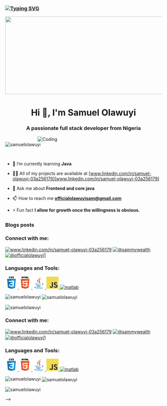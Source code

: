 ### [![Typing SVG](https://readme-typing-svg.demolab.com/?lines=A+Detailed+Oriented+Full+Stack+Developer+)](https://git.io/typing-svg)


<img src="https://i.pinimg.com/originals/87/f3/f1/87f3f1425b217691da645e97dbb50d55.gif" height="250" width="1000">
<!-- ![](https://cdnl.iconscout.com/lottie/premium/preview-watermark/full-stack-developer-male-8238217-6588590.mp4?h=700) -->
<!-- https://cdnl.iconscout.com/lottie/premium/preview-watermark/full-stack-developer-male-8238217-6588590.mp4?h=700 -->
<!--
**SamuelOlawuyi/SamuelOlawuyi** is a ✨ _special_ ✨ repository because its `README.md` (this file) appears on your GitHub profile.

Here are some ideas to get you started:

- 🔭 I’m currently working on ...
- 🌱 I’m currently learning ...
- 👯 I’m looking to collaborate on ...
- 🤔 I’m looking for help with ...
- 💬 Ask me about ...
- 📫 How to reach me: ...
- 😄 Pronouns: ...
- ⚡ Fun fact: ...
-->
<!--![](https://thumbs.gfycat.com/MediumBasicEnglishsetter-mobile.mp4)-->
<!--event=video_description&redir_token=QUFFLUhqbEtmWVhsLUozNmNGRWRUVXU3cXFHRUJsaWhTUXxBQ3Jtc0trV1ZjZGQ0Mk9kbDQwYzZmNGxFOHlRTHJiYVNKVnZHZjVpWGlYOWxpQktuTlhNWUpMNTBuRUdpejNnN0ZYVWdYWEFVY2EyZi1WVWFBNEdXcVVoSzZuZ2tLX0ViY1VPQjU3VG8tSEVlUUFLTi1uN1pPcw&q=https%3A%2F%2F1.bp.blogspot.com%2F-7A4WynwLsMw%2FXbBpCXG8fHI%2FAAAAAAAAMt4%2FuOa1bpLskYgrwGbllhSu2SDj_Mig8SXJQCLcBGAsYHQ%2Fs1600%2F2000_600px.gif&v=G-EGDH50hGE](https://thumbs.gfycat.com/MediumBasicEnglishsetter-mobile.mp4)) -->
<h1 align="center">Hi 👋, I'm Samuel Olawuyi</h1>
<h3 align="center">A passionate full stack developer from Nigeria</h3>
<img align="right" alt="Coding" width="400" src="https://camo.githubusercontent.com/5ddf73ad3a205111cf8c686f687fc216c2946a75005718c8da5b837ad9de78c9/68747470733a2f2f7468756d62732e6766796361742e636f6d2f4576696c4e657874446576696c666973682d736d616c6c2e676966"

<p align="left"> <img src="https://komarev.com/ghpvc/?username=samuelolawuyi&label=Profile%20views&color=0e75b6&style=flat" alt="samuelolawuyi" /> </p>

<p align="left"> <a href="https://twitter.com/" target="blank"><img src="https://img.shields.io/twitter/follow/?logo=twitter&style=for-the-badge" alt="" /></a> </p>

- 🌱 I’m currently learning **Java**

- 👨‍💻 All of my projects are available at [www.linkedin.com/in/samuel-olawuyi-03a256179](www.linkedin.com/in/samuel-olawuyi-03a256179)

- 💬 Ask me about **Frontend and core java**

- 📫 How to reach me **officialolawuyisam@gmail.com**

- ⚡ Fun fact **I allow for growth once the willingness is obvious.**

### Blogs posts
<!-- BLOG-POST-LIST:START -->
<!-- BLOG-POST-LIST:END -->

<h3 align="left">Connect with me:</h3>
<p align="left">
<a href="https://linkedin.com/in/www.linkedin.com/in/samuel-olawuyi-03a256179" target="blank"><img align="center" src="https://raw.githubusercontent.com/rahuldkjain/github-profile-readme-generator/master/src/images/icons/Social/linked-in-alt.svg" alt="www.linkedin.com/in/samuel-olawuyi-03a256179" height="30" width="40" /></a>
<a href="https://medium.com/@sammywealth" target="blank"><img align="center" src="https://raw.githubusercontent.com/rahuldkjain/github-profile-readme-generator/master/src/images/icons/Social/medium.svg" alt="@sammywealth" height="30" width="40" /></a>
<a href="https://www.hackerrank.com/@officialolawuyi1" target="blank"><img align="center" src="https://raw.githubusercontent.com/rahuldkjain/github-profile-readme-generator/master/src/images/icons/Social/hackerrank.svg" alt="@officialolawuyi1" height="30" width="40" /></a>
</p>

<h3 align="left">Languages and Tools:</h3>
<p align="left"> <a href="https://www.w3schools.com/css/" target="_blank" rel="noreferrer"> <img src="https://raw.githubusercontent.com/devicons/devicon/master/icons/css3/css3-original-wordmark.svg" alt="css3" width="40" height="40"/> </a> <a href="https://www.w3.org/html/" target="_blank" rel="noreferrer"> <img src="https://raw.githubusercontent.com/devicons/devicon/master/icons/html5/html5-original-wordmark.svg" alt="html5" width="40" height="40"/> </a> <a href="https://www.java.com" target="_blank" rel="noreferrer"> <img src="https://raw.githubusercontent.com/devicons/devicon/master/icons/java/java-original.svg" alt="java" width="40" height="40"/> </a> <a href="https://developer.mozilla.org/en-US/docs/Web/JavaScript" target="_blank" rel="noreferrer"> <img src="https://raw.githubusercontent.com/devicons/devicon/master/icons/javascript/javascript-original.svg" alt="javascript" width="40" height="40"/> </a> <a href="https://www.mathworks.com/" target="_blank" rel="noreferrer"> <img src="https://upload.wikimedia.org/wikipedia/commons/2/21/Matlab_Logo.png" alt="matlab" width="40" height="40"/> </a> </p>

<p><img align="left" src="https://github-readme-stats.vercel.app/api/top-langs?username=samuelolawuyi&show_icons=true&locale=en&layout=compact" alt="samuelolawuyi" /></p>

<p>&nbsp;<img align="center" src="https://github-readme-stats.vercel.app/api?username=samuelolawuyi&show_icons=true&locale=en" alt="samuelolawuyi" /></p>

<p><img align="center" src="https://github-readme-streak-stats.herokuapp.com/?user=samuelolawuyi&" alt="samuelolawuyi" /></p>
<!-- )https://thumbs.gfycat.com/MediumBasicEnglishsetter-mobile.mp4 -->
<!-- <h1 align="center">Hi 👋, I'm Samuel Olawuyi</h1>
<h3 align="center">A passionate full stack developer from Nigeria</h3>
<img align="right" alt="Coding" width="400" src="https://camo.githubusercontent.com/5ddf73ad3a205111cf8c686f687fc216c2946a75005718c8da5b837ad9de78c9/68747470733a2f2f7468756d62732e6766796361742e636f6d2f4576696c4e657874446576696c666973682d736d616c6c2e676966"

<p align="left"> <img src="https://komarev.com/ghpvc/?username=samuelolawuyi&label=Profile%20views&color=0e75b6&style=flat" alt="samuelolawuyi" /> </p>

<p align="left"> <a href="https://twitter.com/" target="blank"><img src="https://img.shields.io/twitter/follow/?logo=twitter&style=for-the-badge" alt="" /></a> </p>

- 🌱 I’m currently learning **Java**

- 👨‍💻 All of my projects are available at [www.linkedin.com/in/samuel-olawuyi-03a256179](www.linkedin.com/in/samuel-olawuyi-03a256179)

- 💬 Ask me about **Frontend and core java**

- 📫 How to reach me **officialolawuyisam@gmail.com**

- ⚡ Fun fact **I allow for growth once the willingness is obvious.**

### Blogs posts
<!-- BLOG-POST-LIST:START -->
<!-- BLOG-POST-LIST:END -->

<h3 align="left">Connect with me:</h3>
<p align="left">
<a href="https://linkedin.com/in/www.linkedin.com/in/samuel-olawuyi-03a256179" target="blank"><img align="center" src="https://raw.githubusercontent.com/rahuldkjain/github-profile-readme-generator/master/src/images/icons/Social/linked-in-alt.svg" alt="www.linkedin.com/in/samuel-olawuyi-03a256179" height="30" width="40" /></a>
<a href="https://medium.com/@sammywealth" target="blank"><img align="center" src="https://raw.githubusercontent.com/rahuldkjain/github-profile-readme-generator/master/src/images/icons/Social/medium.svg" alt="@sammywealth" height="30" width="40" /></a>
<a href="https://www.hackerrank.com/@officialolawuyi1" target="blank"><img align="center" src="https://raw.githubusercontent.com/rahuldkjain/github-profile-readme-generator/master/src/images/icons/Social/hackerrank.svg" alt="@officialolawuyi1" height="30" width="40" /></a>
</p>

<h3 align="left">Languages and Tools:</h3>
<p align="left"> <a href="https://www.w3schools.com/css/" target="_blank" rel="noreferrer"> <img src="https://raw.githubusercontent.com/devicons/devicon/master/icons/css3/css3-original-wordmark.svg" alt="css3" width="40" height="40"/> </a> <a href="https://www.w3.org/html/" target="_blank" rel="noreferrer"> <img src="https://raw.githubusercontent.com/devicons/devicon/master/icons/html5/html5-original-wordmark.svg" alt="html5" width="40" height="40"/> </a> <a href="https://www.java.com" target="_blank" rel="noreferrer"> <img src="https://raw.githubusercontent.com/devicons/devicon/master/icons/java/java-original.svg" alt="java" width="40" height="40"/> </a> <a href="https://developer.mozilla.org/en-US/docs/Web/JavaScript" target="_blank" rel="noreferrer"> <img src="https://raw.githubusercontent.com/devicons/devicon/master/icons/javascript/javascript-original.svg" alt="javascript" width="40" height="40"/> </a> <a href="https://www.mathworks.com/" target="_blank" rel="noreferrer"> <img src="https://upload.wikimedia.org/wikipedia/commons/2/21/Matlab_Logo.png" alt="matlab" width="40" height="40"/> </a> </p>

<p><img align="left" src="https://github-readme-stats.vercel.app/api/top-langs?username=samuelolawuyi&show_icons=true&locale=en&layout=compact" alt="samuelolawuyi" /></p>

<p>&nbsp;<img align="center" src="https://github-readme-stats.vercel.app/api?username=samuelolawuyi&show_icons=true&locale=en" alt="samuelolawuyi" /></p>

<p><img align="center" src="https://github-readme-streak-stats.herokuapp.com/?user=samuelolawuyi&" alt="samuelolawuyi" /></p>
 -->
